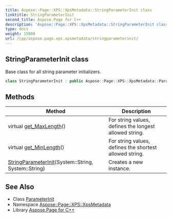 ```yaml
---
title: Aspose::Page::XPS::XpsMetadata::StringParameterInit class
linktitle: StringParameterInit
second_title: Aspose.Page for C++
description: 'Aspose::Page::XPS::XpsMetadata::StringParameterInit class. Base class for all string parameter initializers in C++.'
type: docs
weight: 15000
url: /cpp/aspose.page.xps.xpsmetadata/stringparameterinit/
---
```

## StringParameterInit class


Base class for all string parameter initializers.

```cpp
class StringParameterInit : public Aspose::Page::XPS::XpsMetadata::ParameterInit
```

## Methods

| Method | Description |
| --- | --- |
| virtual [get_MaxLength](./get_maxlength/)() | For string values, defines the longest allowed string. |
| virtual [get_MinLength](./get_minlength/)() | For string values, defines the shortest allowed string. |
| [StringParameterInit](./stringparameterinit/)(System::String, System::String) | Creates a new instance. |
## See Also

* Class [ParameterInit](../parameterinit/)
* Namespace [Aspose::Page::XPS::XpsMetadata](../)
* Library [Aspose.Page for C++](../../)
